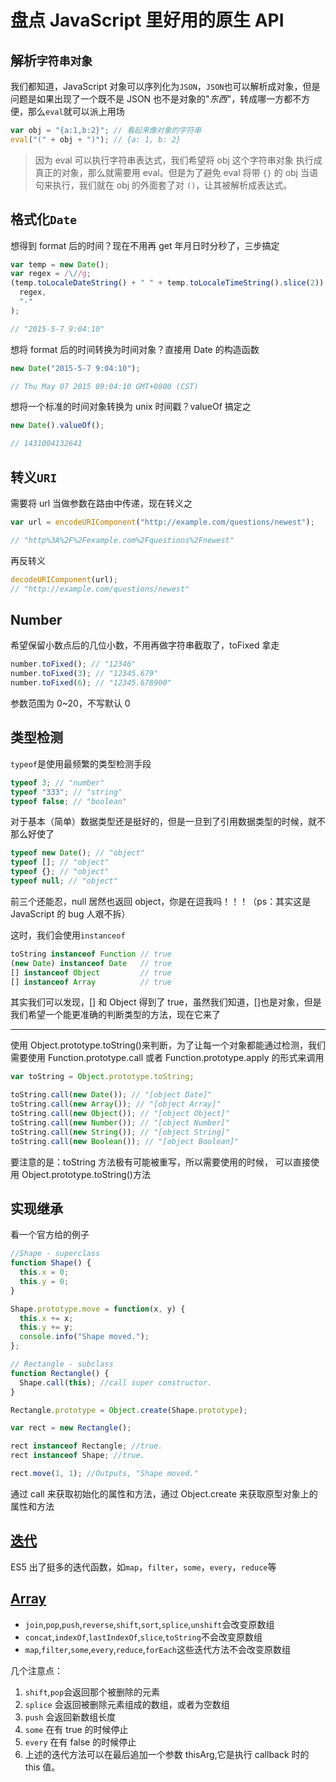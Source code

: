 # 盘点 JavaScript 里好用的原生 API

## 解析`字符串对象`

我们都知道，JavaScript 对象可以序列化为`JSON`，`JSON`也可以解析成对象，但是问题是如果出现了一个既不是 JSON 也不是对象的"_东西_"，转成哪一方都不方便，那么`eval`就可以派上用场

```javascript
var obj = "{a:1,b:2}"; // 看起来像对象的字符串
eval("(" + obj + ")"); // {a: 1, b: 2}
```

> 因为 eval 可以执行字符串表达式，我们希望将 obj 这个字符串对象 执行成真正的对象，那么就需要用 eval。但是为了避免 eval 将带 `{}` 的 obj 当语句来执行，我们就在 obj 的外面套了对 `()`，让其被解析成表达式。

## 格式化`Date`

想得到 format 后的时间？现在不用再 get 年月日时分秒了，三步搞定

```javascript
var temp = new Date();
var regex = /\//g;
(temp.toLocaleDateString() + " " + temp.toLocaleTimeString().slice(2)).replace(
  regex,
  "-"
);

// "2015-5-7 9:04:10"
```

想将 format 后的时间转换为时间对象？直接用 Date 的构造函数

```javascript
new Date("2015-5-7 9:04:10");

// Thu May 07 2015 09:04:10 GMT+0800 (CST)
```

想将一个标准的时间对象转换为 unix 时间戳？valueOf 搞定之

```javascript
new Date().valueOf();

// 1431004132641
```

## 转义`URI`

需要将 url 当做参数在路由中传递，现在转义之

```javascript
var url = encodeURIComponent("http://example.com/questions/newest");

// "http%3A%2F%2Fexample.com%2Fquestions%2Fnewest"
```

再反转义

```javascript
decodeURIComponent(url);
// "http://example.com/questions/newest"
```

## Number

希望保留小数点后的几位小数，不用再做字符串截取了，toFixed 拿走

```javascript
number.toFixed(); // "12346"
number.toFixed(3); // "12345.679"
number.toFixed(6); // "12345.678900"
```

参数范围为 0~20，不写默认 0

## 类型检测

`typeof`是使用最频繁的类型检测手段

```javascript
typeof 3; // "number"
typeof "333"; // "string"
typeof false; // "boolean"
```

对于基本（简单）数据类型还是挺好的，但是一旦到了引用数据类型的时候，就不那么好使了

```javascript
typeof new Date(); // "object"
typeof []; // "object"
typeof {}; // "object"
typeof null; // "object"
```

前三个还能忍，null 居然也返回 object，你是在逗我吗！！！（ps：其实这是 JavaScript 的 bug 人艰不拆）

这时，我们会使用`instanceof`

```javascript
toString instanceof Function // true
(new Date) instanceof Date   // true
[] instanceof Object         // true
[] instanceof Array          // true
```

其实我们可以发现，[] 和 Object 得到了 true，虽然我们知道，[]也是对象，但是我们希望一个能更准确的判断类型的方法，现在它来了

---

使用 Object.prototype.toString()来判断，为了让每一个对象都能通过检测，我们需要使用 Function.prototype.call 或者 Function.prototype.apply 的形式来调用

```javascript
var toString = Object.prototype.toString;

toString.call(new Date()); // "[object Date]"
toString.call(new Array()); // "[object Array]"
toString.call(new Object()); // "[object Object]"
toString.call(new Number()); // "[object Number]"
toString.call(new String()); // "[object String]"
toString.call(new Boolean()); // "[object Boolean]"
```

要注意的是：toString 方法极有可能被重写，所以需要使用的时候，
可以直接使用 Object.prototype.toString()方法

## 实现继承

看一个官方给的例子

```javascript
//Shape - superclass
function Shape() {
  this.x = 0;
  this.y = 0;
}

Shape.prototype.move = function(x, y) {
  this.x += x;
  this.y += y;
  console.info("Shape moved.");
};

// Rectangle - subclass
function Rectangle() {
  Shape.call(this); //call super constructor.
}

Rectangle.prototype = Object.create(Shape.prototype);

var rect = new Rectangle();

rect instanceof Rectangle; //true.
rect instanceof Shape; //true.

rect.move(1, 1); //Outputs, "Shape moved."
```

通过 call 来获取初始化的属性和方法，通过 Object.create 来获取原型对象上的属性和方法

## [迭代](Array的应用场景.md)

ES5 出了挺多的迭代函数，如`map`，`filter`，`some`，`every`，`reduce`等

## [Array](https://developer.mozilla.org/zh-CN/docs/Web/JavaScript/Reference/Global_Objects/Array)

- `join`,`pop`,`push`,`reverse`,`shift`,`sort`,`splice`,`unshift`会改变原数组
- `concat`,`indexOf`,`lastIndexOf`,`slice`,`toString`不会改变原数组
- `map`,`filter`,`some`,`every`,`reduce`,`forEach`这些迭代方法不会改变原数组

几个注意点：

1. `shift`,`pop`会返回那个被删除的元素
2. `splice` 会返回被删除元素组成的数组，或者为空数组
3. `push` 会返回新数组长度
4. `some` 在有 true 的时候停止
5. `every` 在有 false 的时候停止
6. 上述的迭代方法可以在最后追加一个参数 thisArg,它是执行 callback 时的 this 值。
